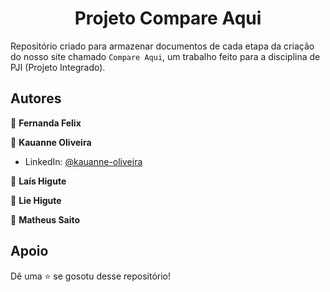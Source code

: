 <h1 align="center">Projeto Compare Aqui </h1>

Repositório criado para armazenar documentos de cada etapa da criação do nosso site chamado `Compare Aqui`, um trabalho feito para a disciplina de PJI (Projeto Integrado).

##  Autores

👤 **Fernanda Felix**

👤 **Kauanne Oliveira**

- LinkedIn: [ @kauanne-oliveira ](https://linkedin.com/in/kauanne-oliveira-13a788259)

👤 **Laís Higute**

👤 **Lie Higute**

👤 **Matheus Saito**


##  Apoio

Dê uma ⭐️ se gosotu desse repositório!
